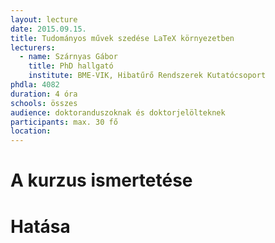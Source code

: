 ```yaml
---
layout: lecture
date: 2015.09.15.
title: Tudományos művek szedése LaTeX környezetben
lecturers:
  - name: Szárnyas Gábor
    title: PhD hallgató
    institute: BME-VIK, Hibatűrő Rendszerek Kutatócsoport
phdla: 4082
duration: 4 óra
schools: összes
audience: doktoranduszoknak és doktorjelölteknek
participants: max. 30 fő
location: 
---
```


# A kurzus ismertetése


# Hatása
